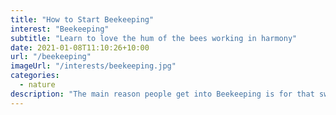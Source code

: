 ```yaml
---
title: "How to Start Beekeeping"
interest: "Beekeeping"
subtitle: "Learn to love the hum of the bees working in harmony"
date: 2021-01-08T11:10:26+10:00
url: "/beekeeping"
imageUrl: "/interests/beekeeping.jpg"
categories:
  - nature
description: "The main reason people get into Beekeeping is for that sweet golden honey and the versatile bees' wax left behind. But there are plenty of other reasons why you should consider taking up Beekeeping. They will pollinate flowers in your nearby gardens, giving them a boost of vitality. As long as you have adequate safety equipment, Beekeeping can be a fantastic family activity that will fascinate children. Did you know you could also make a tidy profit off Beekeeping if you choose to package and sell the honey or wax at a market?"
---
```


